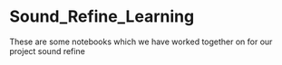 # Sound_Refine_Learning
These are some notebooks which we have worked together on for our project sound refine
